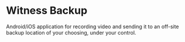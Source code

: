 # Witness Backup

Android/iOS application for recording video and sending it to an off-site backup location of
your choosing, under your control.

